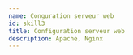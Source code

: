 ```yaml
---
name: Conguration serveur web
id: skill3
title: Configuration serveur web
description: Apache, Nginx
---
```

